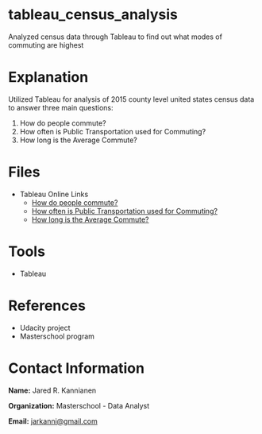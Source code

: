 # tableau_census_analysis
Analyzed census data through Tableau to find out what modes of commuting are highest

# Explanation
Utilized Tableau for analysis of 2015 county level united states census data to answer three main questions:
1. How do people commute?
2. How often is Public Transportation used for Commuting?
3. How long is the Average Commute?


# Files
- Tableau Online Links
  - [How do people commute?](https://public.tableau.com/views/Census_Project/CommutingintheUnitedStates?:language=en-US&publish=yes&:display_count=n&:origin=viz_share_link)
  - [How often is Public Transportation used for Commuting?](https://public.tableau.com/shared/KFWMPNKJC?:display_count=n&:origin=viz_share_link)
  - [How long is the Average Commute?](https://public.tableau.com/shared/HZTCXM2PM?:display_count=n&:origin=viz_share_link)

# Tools
- Tableau

# References
- Udacity project
- Masterschool program


# Contact Information
**Name:** Jared R. Kannianen

**Organization:** Masterschool - Data Analyst

**Email:** jarkanni@gmail.com
